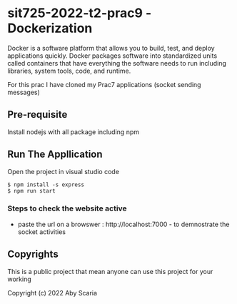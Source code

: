 # sit725-2022-t2-prac9  -Dockerization
Docker is a software platform that allows you to build, test, and deploy applications quickly. Docker packages software into standardized units called containers that have everything the software needs to run including libraries, system tools, code, and runtime.

For this prac I have cloned my Prac7 applications (socket sending messages)

## Pre-requisite
Install nodejs with all package including npm 

## Run The Appllication

Open the project in visual studio code

```
$ npm install -s express
$ npm run start
```
### Steps to check the website active 
- paste the url on a browswer : http://localhost:7000 - to demnostrate the socket activities 


## Copyrights
This is a public project that mean anyone can use this project for your working

Copyright (c) 2022 Aby Scaria
